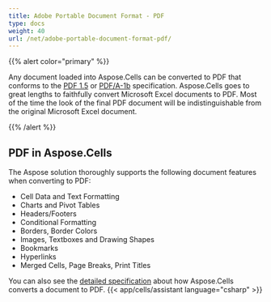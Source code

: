 ```yaml
---
title: Adobe Portable Document Format - PDF
type: docs
weight: 40
url: /net/adobe-portable-document-format-pdf/
---
```


{{% alert color="primary" %}} 

Any document loaded into Aspose.Cells can be converted to PDF that conforms to the [PDF 1.5](https://docs.fileformat.com/pdf/) or [PDF/A-1b](https://docs.fileformat.com/pdf/a/) specification. Aspose.Cells goes to great lengths to faithfully convert Microsoft Excel documents to PDF. Most of the time the look of the final PDF document will be indistinguishable from the original Microsoft Excel document.

{{% /alert %}} 
## **PDF in Aspose.Cells**
The Aspose solution thoroughly supports the following document features when converting to PDF:

- Cell Data and Text Formatting
- Charts and Pivot Tables
- Headers/Footers
- Conditional Formatting
- Borders, Border Colors
- Images, Textboxes and Drawing Shapes
- Bookmarks
- Hyperlinks
- Merged Cells, Page Breaks, Print Titles

You can also see the [detailed specification](https://docs.aspose.com/cells/net/convert-excel-workbook-to-pdf/) about how Aspose.Cells converts a document to PDF.
{{< app/cells/assistant language="csharp" >}}